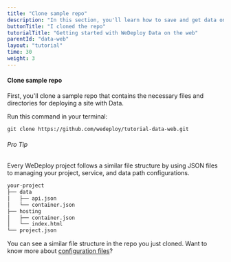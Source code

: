 ```yaml
---
title: "Clone sample repo"
description: "In this section, you'll learn how to save and get data on the web using the WeDeploy API Client."
buttonTitle: "I cloned the repo"
tutorialTitle: "Getting started with WeDeploy Data on the web"
parentId: "data-web"
layout: "tutorial"
time: 30
weight: 3
---
```


#### Clone sample repo

First, you'll clone a sample repo that contains the necessary files and directories for deploying a site with Data.

Run this command in your terminal: 

```
git clone https://github.com/wedeploy/tutorial-data-web.git
```

<aside>

###### <span class="icon-16-star"></span> Pro Tip

Every WeDeploy project follows a similar file structure by using JSON files to managing your project, service, and data path configurations.

```xml
your-project
├── data
│   ├── api.json
│   └── container.json
├── hosting
│   ├── container.json
│   └── index.html
└── project.json
```

You can see a similar file structure in the repo you just cloned. Want to know more about <a href="http://wedeploy.com/docs/intro/configuration-files.html" target="_blank">configuration files</a>?

</aside>
